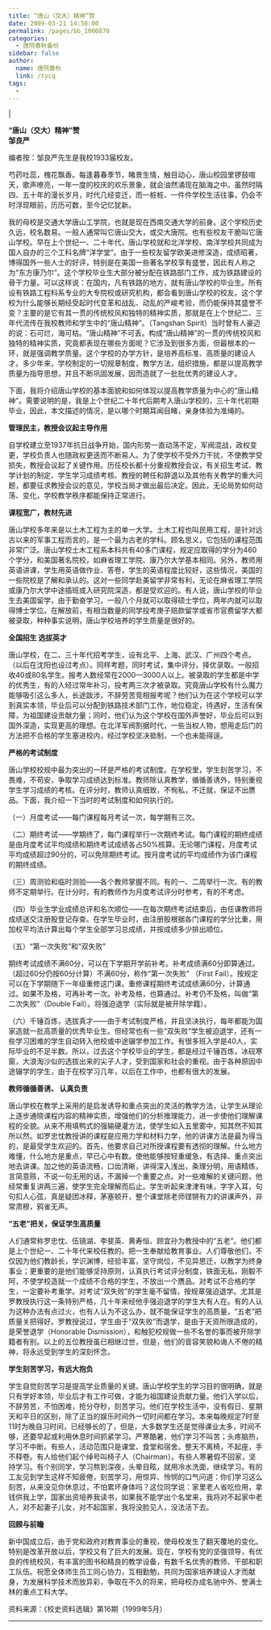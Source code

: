 ```yaml
---
title: “唐山（交大）精神”赞
date: 2009-03-21 14:50:00
permalink: /pages/bb_1000870
categories: 
  - 唐院春秋备份
sidebar: false
author: 
  name: 唐院春秋
  link: /tycq
tags: 
  - 
---
```


|

**“唐山（交大）精神”赞  
邹良严**

编者按：邹良严先生是我校1933届校友。

芍药吐蕊，槐花飘香。每逢暮春季节，睹景生情，触目动心，唐山校园里锣鼓喧天，歌声嘹亮，一年一度的校庆的欢乐景象，就会油然涌现在脑海之中。虽然时隔四、五十年的漫长岁月，时代几经变迁，而一桩桩、一件件学校生活往事，仍会不时浮现眼前，历历可数，至今记忆犹新。

我的母校是交通大学唐山工学院，也就是现在西南交通大学的前身。这个学校历史久远，校名数易。一般人通常叫它唐山交大，或交大唐院。也有些校友干脆叫它唐山学校。早在上个世纪一、二十年代，唐山学校就和北洋学校、南洋学校共同成为国人自办的三个工科名牌“洋学堂”。由于一些校友留学欧美进修深造，成绩昭著，博得国外一些人士的好评，特别是在美国一些著名学校享有盛誉，因此有人称之为“东方康乃尔”。这个学校毕业生大部分被分配在铁路部门工作，成为铁路建设的骨干力量。可以这样说：在国内，凡有铁路的地方，就有唐山学校的毕业生。所有设有铁路工程科系专业的大专院校或研究机构，都会看到唐山学校的校友。这个学校为什么能够长期经受起时代变革和战乱、动乱的严峻考验，而仍能保持其盛誉不变？主要的是它有其一贯的传统校风和独特的精神实质，那就是在上个世纪二、三年代流传在我校教师和学生中的“唐山精神”。（Tangshan
Spirit）当时曾有人豪迈的说：石可烂，海可枯。“唐山精神”不可丢。构成“唐山精神”的一贯的传统校风和独特的精神实质，究竟都表现在哪些方面呢？它涉及到很多方面，但最根本的一环，就是强调教学质量。这个学校的办学方针，是培养高标准、高质量的建设人才。多少年来，学校制定的一切规章制度，教学方法，组织措施，都是以提高教学质量为指导思想，并且不断巩固发展，因而造就了一批批优秀的建设人才。

下面，我将介绍唐山学校的基本面貌和如何体现以提高教学质量为中心的“唐山精神”。需要说明的是，我是上个世纪二十年代后期考入唐山学校的，三十年代初期毕业，因此，本文描述的情况，是以哪个时期耳闻目睹，亲身体验为准绳的。

**管理民主，教授会议起主导作用**

自学校建立至1937年抗日战争开始，国内形势一直动荡不定，军阀混战，政权变更，学校负责人也随政权更迭而不断易人。为了使学校不受外力干扰，不使教学受损失，教授会议起了关键作用。历任校长都十分重视教授会议，有关招生考试、教学计划的制定、学生学习成绩考核、教授的聘任和辞退以及其他有关教学的重大问题，都要征求教授会议的意见，学校当局才做出最后决定。因此，无论局势如何动荡、变化，学校教学秩序都能保持正常进行。

**课程宽广，教材先进**

唐山学校多年来是以土木工程为主的单一大学。土木工程也叫民用工程，是针对远古以来的军事工程而言的，是一个最为古老的学科。顾名思义，它包括的课程范围非常广泛。唐山学校土木工程系本科共有40多门课程，规定应取得的学分为460个学分，和美国著名院校，如麻省理工学院、康乃尔大学基本相同。另外，教师用英语讲课，学生用英语做作业、答卷，学生的英语程度比较好，这些情况，美国的一些院校是了解和承认的。这对一些同学赴美留学非常有利，无论在麻省理工学院或康乃尔大学中途插班或入研究院深造，都是受欢迎的。有人说，唐山学校的毕业生去美国留学，由于勤奋学习，一般八个月就可以取得硕士学位，两年内就可以取得博士学位。在解放前，有相当数量的同学投考庚子赔款留学或省市官费留学大都被录取，种种事实说明，唐山学校培养的学生质量是很好的。

**全国招生 选拔英才**

唐山学校，在二、三十年代招考学生，设有北平、上海、武汉、广州四个考点。（以后在沈阳也设过考点）。同样考题，同时考试，集中评分，择优录取。一般招收40或80名学生。报考人数经常在2000—3000人以上。被录取的学生都是中学的优秀生，有的人经过常年补习，投考两三次才被录取。究竟唐山学校有什么魔力能够吸引这么多人，长途跋涉，不辞劳苦竞相报考呢？他们认为在这个学校可以学到真实本领，毕业后可以分配到铁路技术部门工作，地位稳定，待遇好，生活有保障，为祖国建设贡献力量；同时，他们认为这个学校在国外声誉好，毕业后可以到国外深造，实现更高的理想。在北洋军阀割据时代，一些当权人物，想用走后门的方法把不合格的学生塞进校内，经过学校坚决抵制，一个也未能得逞。

**严格的考试制度**

唐山学校校规中最为突出的一环是严格的考试制度。在学校里，学生刻苦学习，不畏难，不苟安，争取学习成绩达到标准。教师除认真教学，循循善诱外，特别重视学生学习成绩的考核。在评分时，教师认真细致，不徇私，不迁就，保证不出赝品。下面，我介绍一下当时的考试制度和如何执行的。

（一）月度考试——每门课程每月考试一次，每学期有三次。

（二）期终考试——学期终了，每门课程举行一次期终考试。每门课程的期终成绩是由月度考试平均成绩和期终考试成绩各占50%核算。无论哪门课程，月度考试平均成绩超过90分的，可以免除期终考试。按月度考试的平均成绩作为该门课程的期终成绩。

（三）周测验和临时测验——各个教师掌握不同。有的一、二周举行一次。有的教师不定期举行。在计分时，有的教师作为月度考试评分时参考，有的不考虑。

（四）毕业生学业成绩总评和名次顺位——在每次期终考试结束后，由任课教师将成绩送交注册股登记存查。在学生毕业时，由注册股根据各门课程的学分比重，用加权平均法计算出每个学生全部学习总成绩，并按成绩多少排出顺位。

（五）“第一次失败”和“双失败”

期终考试成绩不满60分，可以在下学期开学前补考。补考成绩满60分即算通过。（超过60分仍按60分计算）不满60分，称作“第一次失败” （First
Fail）。按规定可以在下学期随下一年级重修这门课。重修课程期终考试成绩满60分，计算通过。如果不及格，可再补考一次。补考及格，也算通过。补考仍不及格，叫做“第二次失败”（Double
Fail）。将强迫退学（实际就是被开除学籍）。

（六）千锤百炼，选拔真才——由于考试制度严格，并且坚决执行，每年都能为国家造就一批高质量的优秀毕业生。但经常也有一些“双失败”学生被迫退学，还有一些学习困难的学生自动转入他校或中途辍学参加工作。有很多班入学是40人，实际毕业的不足半数。所以，过去这个学校毕业的学生，都是经过千锤百炼，冰砚寒窗，大浪淘沙似的选拔出来的尖子人才，受到国家和社会的重视。由于各种原因中途辍学的学生，由于在校学习几年，以后在工作中，也都有很大的发展。

**教师循循善诱、 认真负责**

唐山学校在教学上采用的是启发诱导和重点突出的灵活的教学方法，让学生从理论上逐步通晓课程内容的精神实质，增强他们的分析推理能力，进一步使他们理解课程的全貌。从来不用填鸭式的强输硬灌方法，使学生如入五里雾中，知其然不知其所以然。如罗忠忱教授讲的课程是应用力学和材料力学，他的讲课方法是最为得当的，是最受学生欢迎的。首先，他要求自己对所授课程要有透彻的理解。什么地方难懂，什么地方是重点，早已心中有数。使他能够按轻重缓急，有选择、重点突出地去讲课。加之他的英语流畅，口齿清晰，讲得深入浅出，条理分明，用语精练，言简意赅，不说一句无用的话，不漏掉一个重要之点。对一些难解的关键问题，他经常重复讲两三遍，使学生完全理解而后止。学生听起来津津有味，字字入耳，句句扣人心弦，真是疑团冰释，茅塞顿开，整个课堂除老师铿锵有力的讲课声外，非常肃穆，鸦雀无声。

**“五老”把关，保证学生高质量**

人们通常称罗忠忱、伍镜湖、李斐英、黄寿恒、顾宜孙为教授中的“五老”。他们都是上个世纪一、二十年代来校任教的。把一生奉献给教育事业。人们尊敬他们，不仅因为他们教龄长，学识渊博，经验丰富，坚守岗位，不见异思迁，以教学为终身事业；更重要的是他们能够坚持原则，认真执行考试评分制度，铁面无私，刚毅不阿，不使学校造就一个成绩不合格的学生，不放出一个赝品。对考试不合格的学生，一定要补考重学。对考试“双失败”的学生毫不留情，按规章强迫退学。尤其是罗教授执行这一条特别严格，几十年来经他手强迫退学的学生大有人在。有的人认为这种办法有点过火，也有人认为不这么办，就不能保证学生的高质量，“五老”把质量关把得好。罗教授说过，学生由于“双失败”而退学，是由于天资所限造成的，是荣誉退学（Honorable
Dismission），和触犯校规做一些不名誉的事而被开除学籍者有别。以上的五位教授虽已相继过世，但是，他们的音容笑貌和诲人不倦的精神，将永远受到学生的深刻怀念。

**学生刻苦学习，有远大抱负**

学生自觉刻苦学习是提高学业质量的关键。唐山学校学生的学习目的很明确，就是只有学好本领，毕业后才有工作可做，才能为祖国建设贡献力量。他们入学以后，不辞劳苦，不怕困难，抢分夺秒，刻苦学习。他们在学校生活中，没有假日、星期天和平日的区别，除了正当的娱乐时间外一切时间都在学习。本来每晚规定7时至11时为晚自习时间，已经够长的了，但是，大多数学生还是觉得课业太多，时间不够，还要早起或利用休息时间抓紧学习。严寒酷暑，他们学习不叫苦；头疼脑热，学习不中断。有些人，活动范围只是课堂、食堂和宿舍。整天不离椅，不起座，手不释卷。有人给他们起个绰号叫椅子人（Chairman）。有些人寒暑假不回家，坚持学习。有个别同学，学习熬到深夜，头晕目眩，就用冷水洗面，继续学习。有的工友见到学生这样不知疲倦，刻苦学习，用惊异、怜悯的口气问道：你们学习这么刻苦，从来没见你休息过，不怕累坏身体吗？这位同学说：家里老人省吃俭用，拿钱供我上学，国家出资培养我读书，如果我不能学出个名堂来，我将对不起家中老人，对不起妻子儿女，对不起国家，我将没脸见人，没法活下去。

**回顾与前瞻**

新中国成立后，由于党和政府对教育事业的重视，使母校发生了翻天覆地的变化。特别是改革开放以后，学校又有了巨大的发展。现在，学校有党的坚强领导，有优良的传统校风，有丰富的图书和精良的教学设备，有数千名优秀的教师、干部和职工队伍。祝愿全体师生员工同心协力，互相勤勉，共同为国家培养建设人才而献身，为发展科学技术而放异彩，争取在不久的将来，把母校办成名驰中外、誉满士林的重点工科大学。

资料来源：《校史资料选辑》第16期（1999年5月）  
  
---